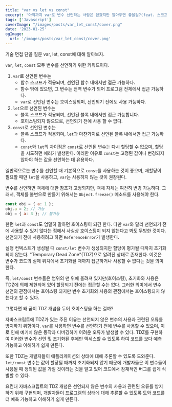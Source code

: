 ```yaml
---
title: "var vs let vs const"
excerpt: '아직까지 var로 변수 선언하는 사람은 없겠지만 알아두면 좋을걸?(feat. 스코프, 호이스팅, TDZ)'
tags: ['Javascript']
coverImage: "/images/posts/var_let_const/cover.png"
date: '2023-01-25'
ogImage:
  url: '/images/posts/var_let_const/cover.png'
---
```


기술 면접 단골 질문 var, let, const에 대해 알아보자.

`var`, `let`, `const` 모두 변수를 선언하기 위한 키워드이다.

1. `var`로 선언된 변수는 
    - 함수 스코프가 적용되며, 선언된 함수 내에서만 접근 가능하다.
    - 함수 밖에 있으면, 그 변수는 전역 변수가 되어 프로그램 전체에서 접근 가능하다.
    - `var`로 선언된 변수는 호이스팅되며, 선언되기 전에도 사용 가능하다.
2. `let`으로 선언된 변수는 
    - 블록 스코프가 적용되며, 선언된 블록 내에서만 접근 가능합니다.
    - 호이스팅되지 않으므로, 선언되기 전에 사용 할 수 없다.
3. `const`로 선언된 변수는 
    - 블록 스코프가 적용되며, `let`과 마찬가지로 선언된 블록 내에서만 접근 가능하다.
    - `const`와 `let`의 차이점은 `const`로 선언된 변수는 다시 할당할 수 없으며, 할당을 시도하면 에러가 발생한다. 이러한 이유로 `const`는 고정된 값이나 변경되지 않아야 하는 값을 선언하는 데 유용하다.

일반적으로는 변수를 선언할 때 기본적으로 `const`를 사용하는 것이 좋으며, 재할당이 필요할 때만 `let`을 사용하고, `var`는 사용하지 않는 것이 권장된다.

변수를 선언하면 객체에 대한 참조가 고정되지만, 객체 자체는 여전히 변경 가능하다. 그래서, 객체를 불변으로 만들기 위해서는 `Object.freeze()` 메소드를 사용해야 한다.

```js
const obj = { a: 1 };
obj.a = 2; // 가능
obj = { a: 3 }; // 불가능
```

한편 `let`과 `const`도 엄밀히 말하면 호이스팅이 되긴 한다. 다만 `var`와 달리 선언되기 전에 사용할 수 있지 않다는 점에서 사실상 호이스팅이 되지 않는다고 봐도 무방한 것이다. 선언되기 전에 사용하려고 하면 `ReferenceError`가 발생한다.

실행 컨텍스트가 생성될 때 `const/let` 변수가 생성되지만 할당이 평가될 때까지 초기화되지 않는다. "Temporary Dead Zone"(TDZ)으로 알려진 상태로 존재한다. 이것은 변수가 코드의 실제 위치에서 초기화될 때까지 접근하거나 사용할 수 없다는 것을 의미한다.

즉, `let/const` 변수들은 범위의 맨 위에 올려져 있지만(호이스팅), 초기화와 사용은 TDZ에 의해 제한되어 있어 할당되기 전에는 접근할 수는 없다. 그러한 의미에서 변수 선언의 관점에서는 호이스팅 되지만 변수 초기화와 사용의 관점에서는 호이스팅되지 않는다고 할 수 있다.

그렇다면 왜 굳이 TDZ 개념을 두어 호이스팅을 하는 걸까?

자바스크립트에 TDZ가 있는 주된 이유는 선언되지 않은 변수의 사용과 관련된 오류를 방지하기 위함이다. `var`를 사용하면 변수를 선언하기 전에 변수를 사용할 수 있으며, 이로 인해 예기치 않은 동작과 디버깅하기 어려운 오류가 발생할 수 있다. TDZ를 구현하여 이러한 변수가 선언 및 초기화된 후에만 액세스할 수 있도록 하여 코드를 보다 예측 가능하고 이해하기 쉽게 만든다.

또한 TDZ는 개발자들이 애플리케이션의 상태에 대해 추론할 수 있도록 도와준다. `let/const` 변수는 값이 할당될 때까지 초기화되지 않기 때문에 개발자들은 이 변수들이 사용될 때 정의된 값을 가질 것이라는 것을 알고 있어 코드에서 잠재적인 버그를 쉽게 식별할 수 있다.

요컨대 자바스크립트의 TDZ 개념은 선언되지 않은 변수의 사용과 관련된 오류를 방지하기 위해 구현되며, 개발자들이 프로그램의 상태에 대해 추론할 수 있도록 도와 코드를 더 예측 가능하고 이해하기 쉽게 만든다.